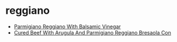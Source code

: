 # reggiano

 * [Parmigiano Reggiano With Balsamic Vinegar](index/p/parmigiano-reggiano-with-balsamic-vinegar-15713.json)
 * [Cured Beef With Arugula And Parmigiano Reggiano Bresaola Con ](index/c/cured-beef-with-arugula-and-parmigiano-reggiano-bresaola-con-.json)

